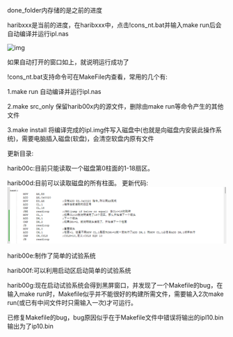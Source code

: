 done\_folder内存储的是之前的进度

haribxxx是当前的进度，在haribxxx中，点击!cons\_nt.bat并输入make run后会自动编译并运行ipl.nas

![img](https://github.com/MABAC5/30daysToOS/blob/main/readme\_pics/QEMU.png)

如果自动打开的窗口如上，就说明运行成功了

!cons\_nt.bat支持命令可在MakeFile内查看，常用的几个有:

1.make run 自动编译并运行ipl.nas

2.make src_only 保留harib00x内的源文件，删除由make run等命令产生的其他文件

3.make install 将编译完成的ipl.img件写入磁盘中(也就是向磁盘内安装此操作系统)，需要电脑插入磁盘(软盘)，会清空软盘内原有文件

更新目录:

harib00c:目前只能读取一个磁盘第0柱面的1-18扇区。

harib00d:目前可以读取磁盘的所有柱面。
更新代码:
![img](readme_pics/harib00d_new_code.png)

harib00e:制作了简单的试验系统

harib00f:可以利用启动区启动简单的试验系统

harib00g:现在启动试验系统会得到黑屏窗口，并发现了一个Makefile的bug，在输入make run时，Makefile似乎并不能很好的构建所需文件，需要输入2次make run(或已有中间文件时只需输入一次)才可运行。

已修复Makefile的bug，bug原因似乎在于Makefile文件中错误将输出的ipl10.bin输出为了ip10.bin